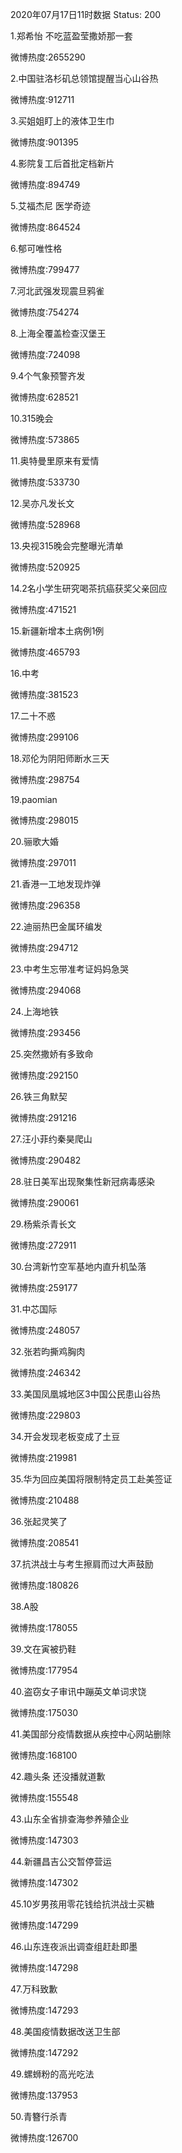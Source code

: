 2020年07月17日11时数据
Status: 200

1.郑希怡 不吃蓝盈莹撒娇那一套

微博热度:2655290

2.中国驻洛杉矶总领馆提醒当心山谷热

微博热度:912711

3.买姐姐盯上的液体卫生巾

微博热度:901395

4.影院复工后首批定档新片

微博热度:894749

5.艾福杰尼 医学奇迹

微博热度:864524

6.郁可唯性格

微博热度:799477

7.河北武强发现震旦鸦雀

微博热度:754274

8.上海全覆盖检查汉堡王

微博热度:724098

9.4个气象预警齐发

微博热度:628521

10.315晚会

微博热度:573865

11.奥特曼里原来有爱情

微博热度:533730

12.吴亦凡发长文

微博热度:528968

13.央视315晚会完整曝光清单

微博热度:520925

14.2名小学生研究喝茶抗癌获奖父亲回应

微博热度:471521

15.新疆新增本土病例1例

微博热度:465793

16.中考

微博热度:381523

17.二十不惑

微博热度:299106

18.邓伦为阴阳师断水三天

微博热度:298754

19.paomian

微博热度:298015

20.骊歌大婚

微博热度:297011

21.香港一工地发现炸弹

微博热度:296358

22.迪丽热巴金属环编发

微博热度:294712

23.中考生忘带准考证妈妈急哭

微博热度:294068

24.上海地铁

微博热度:293456

25.突然撒娇有多致命

微博热度:292150

26.铁三角默契

微博热度:291216

27.汪小菲约秦昊爬山

微博热度:290482

28.驻日美军出现聚集性新冠病毒感染

微博热度:290061

29.杨紫杀青长文

微博热度:272911

30.台湾新竹空军基地内直升机坠落

微博热度:259177

31.中芯国际

微博热度:248057

32.张若昀撕鸡胸肉

微博热度:246342

33.美国凤凰城地区3中国公民患山谷热

微博热度:229803

34.开会发现老板变成了土豆

微博热度:219981

35.华为回应美国将限制特定员工赴美签证

微博热度:210488

36.张起灵笑了

微博热度:208541

37.抗洪战士与考生擦肩而过大声鼓励

微博热度:180826

38.A股

微博热度:178055

39.文在寅被扔鞋

微博热度:177954

40.盗窃女子审讯中蹦英文单词求饶

微博热度:175030

41.美国部分疫情数据从疾控中心网站删除

微博热度:168100

42.趣头条 还没播就道歉

微博热度:155548

43.山东全省排查海参养殖企业

微博热度:147303

44.新疆昌吉公交暂停营运

微博热度:147302

45.10岁男孩用零花钱给抗洪战士买糖

微博热度:147299

46.山东连夜派出调查组赶赴即墨

微博热度:147298

47.万科致歉

微博热度:147293

48.美国疫情数据改送卫生部

微博热度:147292

49.螺蛳粉的高光吃法

微博热度:137953

50.青簪行杀青

微博热度:126700

